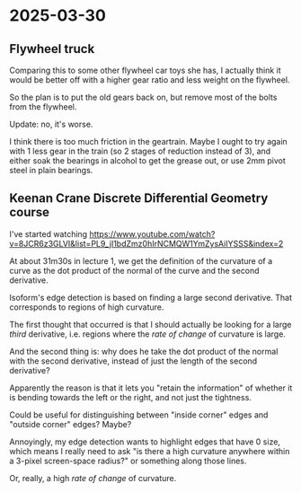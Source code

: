 # 2025-03-30

## Flywheel truck

Comparing this to some other flywheel car toys she has, I actually
think it would be better off with a higher gear ratio and less weight
on the flywheel.

So the plan is to put the old gears back on, but remove most of the
bolts from the flywheel.

Update: no, it's worse.

I think there is too much friction in the geartrain. Maybe I ought to
try again with 1 less gear in the train (so 2 stages of reduction
instead of 3), and either soak the bearings in alcohol to get the
grease out, or use 2mm pivot steel in plain bearings.

## Keenan Crane Discrete Differential Geometry course

I've started watching https://www.youtube.com/watch?v=8JCR6z3GLVI&list=PL9_jI1bdZmz0hIrNCMQW1YmZysAiIYSSS&index=2

At about 31m30s in lecture 1, we get the definition of the curvature
of a curve as the dot product of the normal of the curve and the
second derivative.

Isoform's edge detection is based on finding a large second
derivative. That corresponds to regions of high curvature.

The first thought that occurred is that I should actually be looking
for a large *third* derivative, i.e. regions where the *rate of change*
of curvature is large.

And the second thing is: why does he take the dot product of the normal
with the second derivative, instead of just the length of the second
derivative?

Apparently the reason is that it lets you "retain the information"
of whether it is bending towards the left or the right, and not
just the tightness.

Could be useful for distinguishing between "inside corner" edges
and "outside corner" edges? Maybe?

Annoyingly, my edge detection wants to highlight edges that have 0 size,
which means I really need to ask "is there a high
curvature anywhere within a 3-pixel screen-space radius?" or something
along those lines.

Or, really, a high *rate of change* of curvature.
